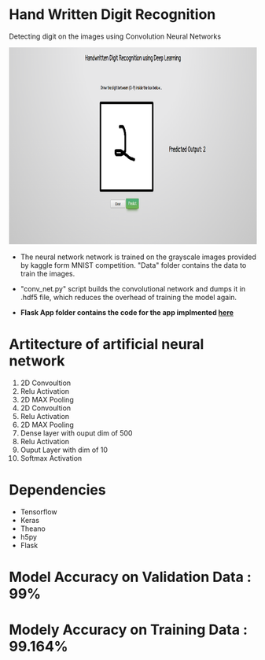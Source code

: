 # Hand Written Digit Recognition
Detecting digit on the images using Convolution Neural Networks  

<img src="https://raw.githubusercontent.com/mynkpl1998/Hand-Written-Digit-Recognition/master/demo.png" width=800 height=400>


* The neural network network is trained on the grayscale images provided by kaggle form MNIST competition. "Data" folder    contains the data to train the images. 

* "conv_net.py" script builds the convolutional network and dumps it in .hdf5 file, which reduces the overhead of training the model again.

* **Flask App folder contains the code for the app implmented [here](http://mynkpl1998.pythonanywhere.com)**

# Artitecture of artificial neural network
  
  1. 2D Convoultion
  2. Relu Activation
  3. 2D MAX Pooling
  4. 2D Convoultion
  5. Relu Activation
  6. 2D MAX Pooling
  7. Dense layer with ouput dim of 500
  8. Relu Activation
  9. Ouput Layer with dim of 10
  10. Softmax Activation
  
# Dependencies
  * Tensorflow
  * Keras
  * Theano
  * h5py
  * Flask


# Model Accuracy on Validation Data : 99%
# Modely Accuracy on Training Data : 99.164%
